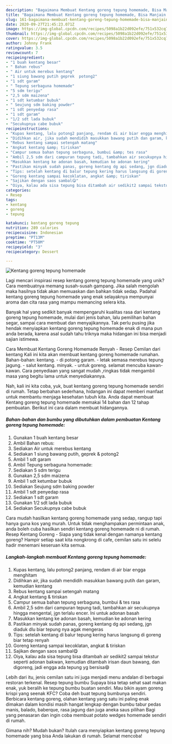 ```yaml
---
description: "Bagaimana Membuat Kentang goreng tepung homemade, Bisa Manjain Lidah"
title: "Bagaimana Membuat Kentang goreng tepung homemade, Bisa Manjain Lidah"
slug: 161-bagaimana-membuat-kentang-goreng-tepung-homemade-bisa-manjain-lidah
date: 2020-09-27T21:45:23.071Z
image: https://img-global.cpcdn.com/recipes/5098a1b22d092efe/751x532cq70/kentang-goreng-tepung-homemade-foto-resep-utama.jpg
thumbnail: https://img-global.cpcdn.com/recipes/5098a1b22d092efe/751x532cq70/kentang-goreng-tepung-homemade-foto-resep-utama.jpg
cover: https://img-global.cpcdn.com/recipes/5098a1b22d092efe/751x532cq70/kentang-goreng-tepung-homemade-foto-resep-utama.jpg
author: Johnny Frank
ratingvalue: 3.5
reviewcount: 7
recipeingredient:
- "1 buah kentang besar"
- " Bahan rebus"
- " Air untuk merebus kentang"
- "1 siung bawang putih geprek  potong2"
- "1 sdt garam"
- " Tepung serbaguna homemade"
- "5 sdm terigu"
- "2,5 sdm maizena"
- "1 sdt ketumbar bubuk"
- " Seujung sdm baking powder"
- "1 sdt penyedap rasa"
- "1 sdt garam"
- "1/2 sdt lada bubuk"
- "Secukupnya cabe bubuk"
recipeinstructions:
- "Kupas kentang, lalu potong2 panjang, rendam di air biar engga menghitam"
- "Didihkan air, jika sudah mendidih masukkan bawang putih dan garam, kemudian kentang"
- "Rebus kentang sampai setengah matang"
- "Angkat kentang &amp; tiriskan"
- "Campur semua bahan tepung serbaguna, bumbui &amp; tes rasa"
- "Ambil 2,5 sdm dari campuran tepung tadi, tambahkan air secukupnya hingga mengental, jgn terlalu encer. Ini untuk adonan basah"
- "Masukkan kentang ke adonan basah, kemudian ke adonan kering"
- "Pastikan minyak sudah panas, goreng kentang dg api sedang, jgn diaduk dlu biar tepung nya agak mengeras"
- "Tips: setelah kentang di balur tepung kering harus langsung di goreng biar tetap renyah"
- "Goreng kentang sampai kecoklatan, angkat &amp; tiriskan"
- "Sajikan dengan saos sambal😋"
- "Oiya, kalau ada sisa tepung bisa ditambah air sedikit2 sampai tekstur seperti adonan bakwan, kemudian ditambah irisan daun bawang, dan digoreng, jadi engga ada tepung yg bersisa😄"
categories:
- Resep
tags:
- kentang
- goreng
- tepung

katakunci: kentang goreng tepung 
nutrition: 289 calories
recipecuisine: Indonesian
preptime: "PT13M"
cooktime: "PT50M"
recipeyield: "3"
recipecategory: Dessert

---
```



![Kentang goreng tepung homemade](https://img-global.cpcdn.com/recipes/5098a1b22d092efe/751x532cq70/kentang-goreng-tepung-homemade-foto-resep-utama.jpg)

Lagi mencari inspirasi resep kentang goreng tepung homemade yang unik? Cara membuatnya memang susah-susah gampang. Jika salah mengolah maka hasilnya tidak akan memuaskan dan bahkan tidak sedap. Padahal kentang goreng tepung homemade yang enak selayaknya mempunyai aroma dan cita rasa yang mampu memancing selera kita.

Banyak hal yang sedikit banyak mempengaruhi kualitas rasa dari kentang goreng tepung homemade, mulai dari jenis bahan, lalu pemilihan bahan segar, sampai cara membuat dan menyajikannya. Tak perlu pusing jika hendak menyiapkan kentang goreng tepung homemade enak di mana pun anda berada, karena asal sudah tahu triknya maka hidangan ini bisa menjadi sajian istimewa.

Cara Membuat Kentang Goreng Homemade Renyah - Resep Cemilan dari kentang Kali ini kita akan membuat kentang goreng homemade rumahan. Bahan-bahan: kentang. - di potong garam. - letak semasa merebus tepung jagung. - salut kentang. minyak. - untuk goreng. selamat mencuba kawan-kawan. Cara penyediaan yang sangat mudah ,ringkas tidak mengambil masa yang begitu lama untuk menyediakannya.


Nah, kali ini kita coba, yuk, buat kentang goreng tepung homemade sendiri di rumah. Tetap berbahan sederhana, hidangan ini dapat memberi manfaat untuk membantu menjaga kesehatan tubuh kita. Anda dapat membuat Kentang goreng tepung homemade memakai 14 bahan dan 12 tahap pembuatan. Berikut ini cara dalam membuat hidangannya.

<!--inarticleads1-->

##### Bahan-bahan dan bumbu yang dibutuhkan dalam pembuatan Kentang goreng tepung homemade:

1. Gunakan 1 buah kentang besar
1. Ambil  Bahan rebus:
1. Sediakan  Air untuk merebus kentang
1. Sediakan 1 siung bawang putih, geprek &amp; potong2
1. Ambil 1 sdt garam
1. Ambil  Tepung serbaguna homemade:
1. Sediakan 5 sdm terigu
1. Gunakan 2,5 sdm maizena
1. Ambil 1 sdt ketumbar bubuk
1. Sediakan  Seujung sdm baking powder
1. Ambil 1 sdt penyedap rasa
1. Sediakan 1 sdt garam
1. Gunakan 1/2 sdt lada bubuk
1. Sediakan Secukupnya cabe bubuk


Cara mudah hasilkan kentang goreng homemade yang sedap, rangup tapi hanya guna kos yang murah. Untuk tidak menghampakan permintaan anak, anda boleh cuba hasilkan sendiri kentang goreng homemade ni di rumah. Resep Kentang Goreng - Siapa yang tidak kenal dengan namanya kentang goreng? Hampir setiap saat kita nongkrong di cafe, cemilan satu ini selelu hadir menemani keseruan kita semua. 

<!--inarticleads2-->

##### Langkah-langkah membuat Kentang goreng tepung homemade:

1. Kupas kentang, lalu potong2 panjang, rendam di air biar engga menghitam
1. Didihkan air, jika sudah mendidih masukkan bawang putih dan garam, kemudian kentang
1. Rebus kentang sampai setengah matang
1. Angkat kentang &amp; tiriskan
1. Campur semua bahan tepung serbaguna, bumbui &amp; tes rasa
1. Ambil 2,5 sdm dari campuran tepung tadi, tambahkan air secukupnya hingga mengental, jgn terlalu encer. Ini untuk adonan basah
1. Masukkan kentang ke adonan basah, kemudian ke adonan kering
1. Pastikan minyak sudah panas, goreng kentang dg api sedang, jgn diaduk dlu biar tepung nya agak mengeras
1. Tips: setelah kentang di balur tepung kering harus langsung di goreng biar tetap renyah
1. Goreng kentang sampai kecoklatan, angkat &amp; tiriskan
1. Sajikan dengan saos sambal😋
1. Oiya, kalau ada sisa tepung bisa ditambah air sedikit2 sampai tekstur seperti adonan bakwan, kemudian ditambah irisan daun bawang, dan digoreng, jadi engga ada tepung yg bersisa😄


Lebih dari itu, jenis cemilan satu ini juga menjadi menu andalan di berbagai restoran terkenal. Resep tepung bumbu Supaya bisa tetap sehat saat makan enak, yuk beralih ke tepung bumbu buatan sendiri. Mau bikin ayam goreng krispi yang seenak KFC? Coba deh buat tepung bumbunya sendiri. Berbicara kentang goreng, olahan kentang yang satu ini paling enak dimakan dalam kondisi masih hangat lengkap dengan bumbu tabur pedas manis, balado, baberque, rasa jagung dan juga aneka saus pilihan Bagi yang penasaran dan ingin coba membuat potato wedges homemade sendiri di rumah. 

Gimana nih? Mudah bukan? Itulah cara menyiapkan kentang goreng tepung homemade yang bisa Anda lakukan di rumah. Selamat mencoba!
